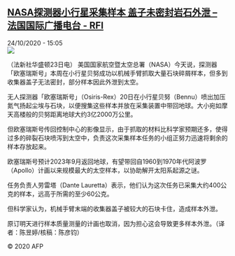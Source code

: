 <!--1603547766000-->
[NASA探测器小行星采集样本 盖子未密封岩石外泄 – 法国国际广播电台 - RFI](http://www.rfi.fr//cn/contenu/20201024-nasa%E6%8E%A2%E6%B5%8B%E5%99%A8%E5%B0%8F%E8%A1%8C%E6%98%9F%E9%87%87%E9%9B%86%E6%A0%B7%E6%9C%AC-%E7%9B%96%E5%AD%90%E6%9C%AA%E5%AF%86%E5%B0%81%E5%B2%A9%E7%9F%B3%E5%A4%96%E6%B3%84)
------

<div>24/10/2020 - 15:05</div><img src="https://s.rfi.fr/media/display/ab265a14-15fe-11eb-bb20-005056bff430/w:310/p:16x9/health0001b.201024210502.jpg"><div class="t-content__body u-clearfix"><p>（法新社华盛顿23日电）    美国国家航空暨太空总署（NASA）今天说，探测器「欧塞瑞斯号」本周在小行星贝努成功以机械手臂抓取大量石块碎屑样本，但多到收集器盖子无法密封，部分样本因此外泄到太空。</p><p>    无人探测器「欧塞瑞斯号」（Osiris-Rex）20日在小行星贝努（Bennu）喷出加压氮气扬起尘埃与石块，以便搜集这些样本并放在采集装置中带回地球。大小宛如摩天高楼般的贝努距离地球大约3亿2000万公里。</p><p>    但欧塞瑞斯号传回控制中心的影像显示，由于抓取的材料比科学家预期还多，使得过多的碎裂石块喷泻到太空中，负责这次采集样本任务的小组正努力迅速将剩余的样本存放起来。</p><p>    欧塞瑞斯号预计2023年9月返回地球，有望带回自1960到1970年代阿波罗（Apollo）计画以来规模最大的太空样本，以协助解开太阳系起源之谜。</p><p>    任务负责人劳雷塔（Dante Lauretta）表示，他们认为这次任务已采集大约400公克的样本，远高于所需的至少60公克。</p><p>    但科学家认为，机械手臂末端的收集器盖子被较大的石块卡住，造成样本外泄。</p><p>    原订明天进行样本质量测量的计画也取消，因为担心这会导致更多样本外泄。（译者：陈昱婷/核稿：陈彦钧）</p><p class="t-copyright">© 2020 AFP</p>        </div>
